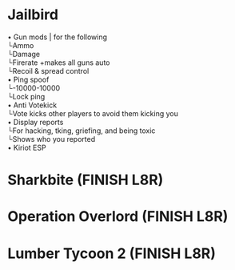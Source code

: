 # Jailbird
• Gun mods | for the following<br/>
 └Ammo<br/>
 └Damage<br/>
 └Firerate +makes all guns auto<br/>
 └Recoil & spread control<br/>
• Ping spoof<br/>
 └-10000-10000<br/>
 └Lock ping<br/>
• Anti Votekick<br/>
 └Vote kicks other players to avoid them kicking you<br/>
• Display reports<br/>
 └For hacking, tking, griefing, and being toxic<br/>
 └Shows who you reported<br/>
• Kiriot ESP
# Sharkbite (FINISH L8R)
# Operation Overlord (FINISH L8R)
# Lumber Tycoon 2 (FINISH L8R)
